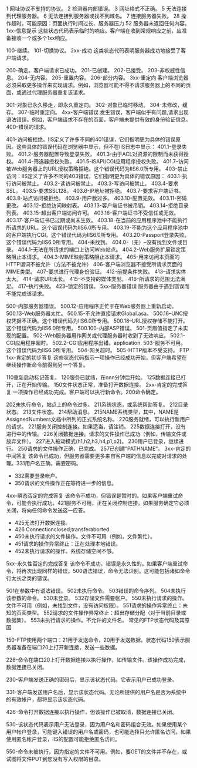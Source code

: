 1 网址协议不支持的协议。
2 检测器内部错误。
3 网址格式不正确。
5 无法连接到代理服务器。
6 无法连接到服务器或找不到域名。
7 连接服务器失败。
28 操作超时。可能原因：页面执行时间过长、服务器压力
52 服务器未返回任何内容。
1xx-信息提示
这些状态代码表示临时的响应。客户端在收到常规响应之前，应准备接收一个或多个1xx响应。

100-继续。
101-切换协议。
2xx-成功
这类状态代码表明服务器成功地接受了客户端请求。

200-确定。客户端请求已成功。
201-已创建。
202-已接受。
203-非权威性信息。
204-无内容。
205-重置内容。
206-部分内容。
3xx-重定向
客户端浏览器必须采取更多操作来实现请求。例如，浏览器可能不得不请求服务器上的不同的页面，或通过代理服务器重复该请求。

301-对象已永久移走，即永久重定向。
302-对象已临时移动。
304-未修改，缓存。
307-临时重定向。
4xx-客户端错误
发生错误，客户端似乎有问题,请求出现语法错误。例如，客户端请求不存在的页面，客户端未提供有效的身份验证信息。400-错误的请求。

401-访问被拒绝。IIS定义了许多不同的401错误，它们指明更为具体的错误原因。这些具体的错误代码在浏览器中显示，但不在IIS日志中显示：
401.1-登录失败。
401.2-服务器配置导致登录失败。
401.3-由于ACL对资源的限制而未获得授权。
401.4-筛选器授权失败。
401.5-ISAPI/CGI应用程序授权失败。
401.7–访问被Web服务器上的URL授权策略拒绝。这个错误代码为IIS6.0所专用。
403-禁止访问：IIS定义了许多不同的403错误，它们指明更为具体的错误原因：
403.1-执行访问被禁止。
403.2-读访问被禁止。
403.3-写访问被禁止。
403.4-要求SSL。
403.5-要求SSL128。
403.6-IP地址被拒绝。
403.7-要求客户端证书。
403.8-站点访问被拒绝。
403.9-用户数过多。
403.10-配置无效。
403.11-密码更改。
403.12-拒绝访问映射表。
403.13-客户端证书被吊销。
403.14-拒绝目录列表。
403.15-超出客户端访问许可。
403.16-客户端证书不受信任或无效。
403.17-客户端证书已过期或尚未生效。
403.18-在当前的应用程序池中不能执行所请求的URL。这个错误代码为IIS6.0所专用。
403.19-不能为这个应用程序池中的客户端执行CGI。这个错误代码为IIS6.0所专用。
403.20-Passport登录失败。这个错误代码为IIS6.0所专用。
404-未找到。
404.0-（无）–没有找到文件或目录。
404.1-无法在所请求的端口上访问Web站点。
404.2-Web服务扩展锁定策略阻止本请求。
404.3-MIME映射策略阻止本请求。
405-用来访问本页面的HTTP谓词不被允许（方法不被允许） 
406-客户端浏览器不接受所请求页面的MIME类型。
407-要求进行代理身份验证。
412-前提条件失败。
413–请求实体太大。
414-请求URI太长。
415–不支持的媒体类型。
416–所请求的范围无法满足。
417–执行失败。
423–锁定的错误。
5xx-服务器错误
服务器由于遇到错误而不能完成该请求。

500-内部服务器错误。
500.12-应用程序正忙于在Web服务器上重新启动。
500.13-Web服务器太忙。
500.15-不允许直接请求Global.asa。
500.16–UNC授权凭据不正确。这个错误代码为IIS6.0所专用。
500.18–URL授权存储不能打开。这个错误代码为IIS6.0所专用。
500.100-内部ASP错误。
501-页眉值指定了未实现的配置。
502-Web服务器用作网关或代理服务器时收到了无效响应。
502.1-CGI应用程序超时。
502.2-CGI应用程序出错。application.
503-服务不可用。这个错误代码为IIS6.0所专用。
504-网关超时。
505-HTTP版本不受支持。
FTP
1xx-肯定的初步答复
这些状态代码指示一项操作已经成功开始，但客户端希望在继续操作新命令前得到另一个答复。

110重新启动标记答复。
120服务已就绪，在nnn分钟后开始。
125数据连接已打开，正在开始传输。
150文件状态正常，准备打开数据连接。
2xx-肯定的完成答复
一项操作已经成功完成。客户端可以执行新命令。200命令确定。

202未执行命令，站点上的命令过多。
211系统状态，或系统帮助答复。
212目录状态。
213文件状态。
214帮助消息。
215NAME系统类型，其中，NAME是AssignedNumbers文档中所列的正式系统名称。
220服务就绪，可以执行新用户的请求。
221服务关闭控制连接。如果适当，请注销。
225数据连接打开，没有进行中的传输。
226关闭数据连接。请求的文件操作已成功（例如，传输文件或放弃文件）。
227进入被动模式(h1,h2,h3,h4,p1,p2)。
230用户已登录，继续进行。
250请求的文件操作正确，已完成。
257已创建“PATHNAME”。
3xx-肯定的中间答复
该命令已成功，但服务器需要更多来自客户端的信息以完成对请求的处理。331用户名正确，需要密码。 
* 332需要登录帐户。 
* 350请求的文件操作正在等待进一步的信息。

4xx-瞬态否定的完成答复
该命令不成功，但错误是暂时的。如果客户端重试命令，可能会执行成功。421服务不可用，正在关闭控制连接。如果服务确定它必须关闭，将向任何命令发送这一应答。 
* 425无法打开数据连接。 
* 426 Connectionclosed;transferaborted. 
* 450未执行请求的文件操作。文件不可用（例如，文件繁忙）。 
* 451请求的操作异常终止：正在处理本地错误。 
* 452未执行请求的操作。系统存储空间不够。

5xx-永久性否定的完成答复
该命令不成功，错误是永久性的。如果客户端重试命令，将再次出现同样的错误。500语法错误，命令无法识别。这可能包括诸如命令行太长之类的错误。

501在参数中有语法错误。
502未执行命令。
503错误的命令序列。
504未执行该参数的命令。
530未登录。
532存储文件需要帐户。
550未执行请求的操作。文件不可用（例如，未找到文件，没有访问权限）。
551请求的操作异常终止：未知的页面类型。
552请求的文件操作异常终止：超出存储分配（对于当前目录或数据集）。
553未执行请求的操作。不允许的文件名。 
常见的FTP状态代码及其原因

150-FTP使用两个端口：21用于发送命令，20用于发送数据。状态代码150表示服务器准备在端口20上打开新连接，发送一些数据。

226-命令在端口20上打开数据连接以执行操作，如传输文件。该操作成功完成，数据连接已关闭。

230-客户端发送正确的密码后，显示该状态代码。它表示用户已成功登录。

331-客户端发送用户名后，显示该状态代码。无论所提供的用户名是否为系统中的有效帐户，都将显示该状态代码。

426-命令打开数据连接以执行操作，但该操作已被取消，数据连接已关闭。

530-该状态代码表示用户无法登录，因为用户名和密码组合无效。如果使用某个用户帐户登录，可能键入错误的用户名或密码，也可能选择只允许匿名访问。如果使用匿名帐户登录，IIS的配置可能拒绝匿名访问。

550-命令未被执行，因为指定的文件不可用。例如，要GET的文件并不存在，或试图将文件PUT到您没有写入权限的目录。